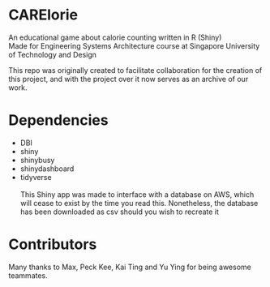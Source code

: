 # CARElorie
An educational game about calorie counting written in R (Shiny) <br>
Made for Engineering Systems Architecture course at Singapore University of Technology and Design

This repo was originally created to facilitate collaboration for the creation of this project, and with the project over it now serves as an archive of our work.

# Dependencies
- DBI
- shiny
- shinybusy
- shinydashboard
- tidyverse
<br> <br>
This Shiny app was made to interface with a database on AWS, which will cease to exist by the time you read this.
Nonetheless, the database has been downloaded as csv should you wish to recreate it

# Contributors
Many thanks to Max, Peck Kee, Kai Ting and Yu Ying for being awesome teammates.